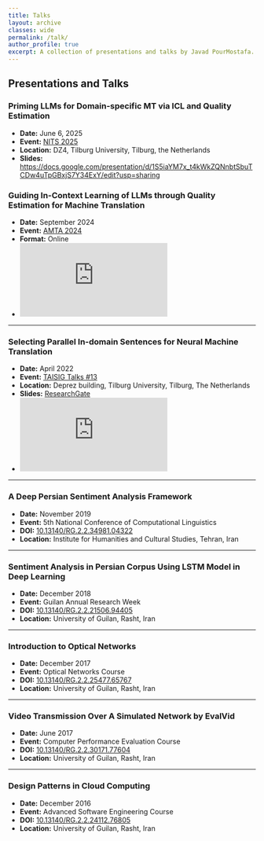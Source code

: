 ```yaml
---
title: Talks
layout: archive
classes: wide
permalink: /talk/
author_profile: true
excerpt: A collection of presentations and talks by Javad PourMostafa.
---
```


## Presentations and Talks

### Priming LLMs for Domain-specific MT via ICL and Quality Estimation
- **Date:** June 6, 2025
- **Event:** [NITS 2025](https://nitsnetwork.github.io/index.html)
- **Location:** DZ4, Tilburg University, Tilburg, the Netherlands
- **Slides:** https://docs.google.com/presentation/d/1S5iaYM7x_t4kWkZQNnbtSbuTCDw4uTpGBxjS7Y34ExY/edit?usp=sharing

### Guiding In-Context Learning of LLMs through Quality Estimation for Machine Translation
- **Date:** September 2024
- **Event:** [AMTA 2024](https://amtaweb.org/amta-2024-program/)
- **Format:** Online
- <iframe style="max-width: 70%; max-height: 90%;" src="https://www.youtube.com/embed/CkVs-XV0LW0?si=A79UXVKUwch8RCcM" title="YouTube video player" frameborder="0" allow="accelerometer; autoplay; clipboard-write; encrypted-media; gyroscope; picture-in-picture; web-share" referrerpolicy="strict-origin-when-cross-origin" allowfullscreen></iframe>

---

### Selecting Parallel In-domain Sentences for Neural Machine Translation
- **Date:** April 2022
- **Event:** [TAISIG Talks #13](https://www.tilburguniversity.edu/research/institutes-and-research-groups/taisig)
- **Location:** Deprez building, Tilburg University, Tilburg, The Netherlands
- **Slides:** [ResearchGate](https://www.researchgate.net/publication/360105031_Selecting_Parallel_In-domain_Sentences_for_Neural_Machine_Translation_NMT_Using_Monolingual_Texts)
- <iframe style="max-width: 70%; max-height: 90%;" src="https://www.youtube.com/embed/8GDQ124iAao" title="YouTube video player" frameborder="0" allow="accelerometer; autoplay; clipboard-write; encrypted-media; gyroscope; picture-in-picture" allowfullscreen></iframe>

---

### A Deep Persian Sentiment Analysis Framework
- **Date:** November 2019
- **Event:** 5th National Conference of Computational Linguistics
- **DOI:** [10.13140/RG.2.2.34981.04322](https://doi.org/10.13140/RG.2.2.34981.04322)
- **Location:** Institute for Humanities and Cultural Studies, Tehran, Iran

---

### Sentiment Analysis in Persian Corpus Using LSTM Model in Deep Learning
- **Date:** December 2018
- **Event:** Guilan Annual Research Week
- **DOI:** [10.13140/RG.2.2.21506.94405](https://doi.org/10.13140/RG.2.2.21506.94405)
- **Location:** University of Guilan, Rasht, Iran

---

### Introduction to Optical Networks
- **Date:** December 2017
- **Event:** Optical Networks Course
- **DOI:** [10.13140/RG.2.2.25477.65767](https://doi.org/10.13140/RG.2.2.25477.65767)
- **Location:** University of Guilan, Rasht, Iran

---

### Video Transmission Over A Simulated Network by EvalVid
- **Date:** June 2017
- **Event:** Computer Performance Evaluation Course
- **DOI:** [10.13140/RG.2.2.30171.77604](https://doi.org/10.13140/RG.2.2.30171.77604)
- **Location:** University of Guilan, Rasht, Iran

---

### Design Patterns in Cloud Computing
- **Date:** December 2016
- **Event:** Advanced Software Engineering Course
- **DOI:** [10.13140/RG.2.2.24112.76805](https://doi.org/10.13140/RG.2.2.24112.76805)
- **Location:** University of Guilan, Rasht, Iran
